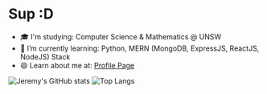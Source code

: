 # Sup :D

- 🎓 I'm studying: Computer Science & Mathematics @ UNSW
- 🌱 I’m currently learning: Python, MERN (MongoDB, ExpressJS, ReactJS, NodeJS) Stack
- 😄 Learn about me at: [Profile Page](https://jeremyle56.github.io/profile-page/) 

![Jeremy's GitHub stats](https://github-readme-stats.vercel.app/api?username=jeremyle56&show_icons=true&theme=tokyonight)
![Top Langs](https://github-readme-stats.vercel.app/api/top-langs/?username=jeremyle56&layout=compact)
